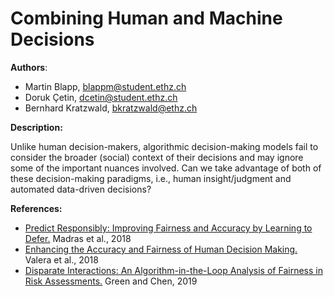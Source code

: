 # Combining Human and Machine Decisions

**Authors**:

- Martin Blapp, <blappm@student.ethz.ch>
- Doruk Çetin, <dcetin@student.ethz.ch>
- Bernhard Kratzwald, <bkratzwald@ethz.ch>

**Description:**

Unlike human decision-makers, algorithmic decision-making models fail to consider the broader (social) context of their decisions and may ignore some of the important nuances involved. Can we take advantage of both of these decision-making paradigms, i.e., human insight/judgment and automated data-driven decisions?

**References:**

- [Predict Responsibly: Improving Fairness and Accuracy by Learning to Defer.](https://arxiv.org/abs/1711.06664) Madras et al., 2018
- [Enhancing the Accuracy and Fairness of Human Decision Making.](https://arxiv.org/abs/1805.10318) Valera et al., 2018
- [Disparate Interactions: An Algorithm-in-the-Loop Analysis of Fairness in Risk Assessments.](https://scholar.harvard.edu/files/19-fat.pdf) Green and Chen, 2019